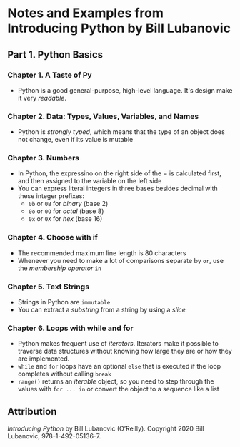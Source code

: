 # Notes and Examples from Introducing Python by Bill Lubanovic
## Part 1. Python Basics
### Chapter 1. A Taste of Py
- Python is a good general-purpose, high-level language. It's design make it very *readable*.

### Chapter 2. Data: Types, Values, Variables, and Names
- Python is *strongly typed*, which means that the type of an object does not change, even if its value is mutable

### Chapter 3. Numbers
- In Python, the expressino on the right side of the = is calculated first, and then assigned to the variable on the left side
- You can express literal integers in three bases besides decimal with these integer prefixes:
  - `0b` or `0B` for *binary* (base 2)
  - `0o` or `0O` for *octal* (base 8)
  - `0x` or `0X` for *hex* (base 16)

### Chapter 4. Choose with if
  - The recommended maximum line length is 80 characters
  - Whenever you need to make a lot of comparisons separate by `or`, use the *membership operator* `in`

### Chapter 5. Text Strings
 - Strings in Python are `immutable`
 - You can extract a *substring* from a string by using a *slice*

### Chapter 6. Loops with while and for
  - Python makes frequent use of *iterators*. Iterators make it possible to traverse data structures without knowing how large they are or how they are implemented.
  - `while` and `for` loops have an optional `else` that is executed if the loop completes without calling `break`
  - `range()` returns an *iterable* object, so you need to step through the values with `for ... in` or convert the object to a sequence like a list

## Attribution
*Introducing Python* by Bill Lubanovic (O’Reilly). Copyright 2020 Bill Lubanovic, 978-1-492-05136-7.
